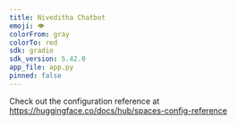 ```yaml
---
title: Niveditha Chatbot
emoji: 👁
colorFrom: gray
colorTo: red
sdk: gradio
sdk_version: 5.42.0
app_file: app.py
pinned: false
---
```


Check out the configuration reference at https://huggingface.co/docs/hub/spaces-config-reference
